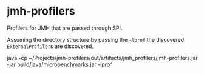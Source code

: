 jmh-profilers
=============

Profilers for JMH that are passed through SPI.

Assuming the directory structure by passing the ```-lprof``` the discovered ```ExternalProfiler```s are discovered.

java -cp ~/Projects/jmh-profilers/out/artifacts/jmh_profilers/jmh-profilers.jar -jar build/java/microbenchmarks.jar -lprof
